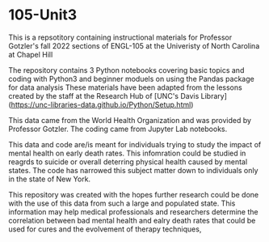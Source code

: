 # 105-Unit3
This is a repsotitory containing instructional materials for Professor Gotzler's fall 2022 sections of ENGL-105 at the Univeristy of North Carolina at Chapel Hill

The repository contains 3 Python notebooks covering basic topics and coding with Python3 and beginner moduels on using the Pandas package for data analysis
These materials have been adapted from the lessons created by the staff at the Research Hub of [UNC's Davis Library] (https://unc-libraries-data.github.io/Python/Setup.html) 

This data came from the World Health Organization and was provided by Professor Gotzler. The coding came from Jupyter Lab notebooks. 

This data and code are/is meant for individuals trying to study the impact of mental health on early death rates. This infomration could be studied in reagrds to suicide or overall deterring physical health caused by mental states. The code has narrowed this subject matter down to individuals only in the state of New York. 

This repository was created with the hopes further research could be done with the use of this data from such a large and populated state. This information may help medical professionals and researchers determine the correlation between bad mental health and ealry death rates that could be used for cures and the evolvement of therapy techniques, 
